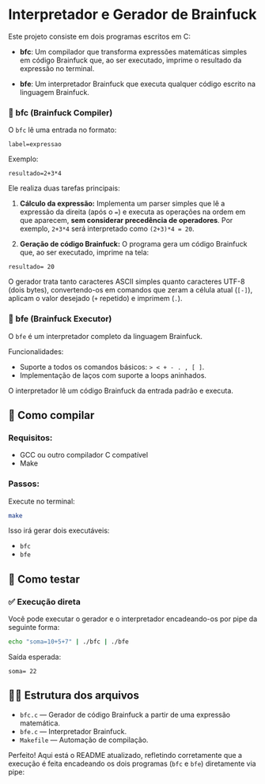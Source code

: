 # Interpretador e Gerador de Brainfuck
Este projeto consiste em dois programas escritos em C:

* **bfc**: Um compilador que transforma expressões matemáticas simples em código Brainfuck que, ao ser executado, imprime o resultado da expressão no terminal.

* **bfe**: Um interpretador Brainfuck que executa qualquer código escrito na linguagem Brainfuck.

### 🔢 bfc (Brainfuck Compiler)

O `bfc` lê uma entrada no formato:

```
label=expressao
```

Exemplo:

```
resultado=2+3*4
```

Ele realiza duas tarefas principais:

1. **Cálculo da expressão:**
   Implementa um parser simples que lê a expressão da direita (após o `=`) e executa as operações na ordem em que aparecem, **sem considerar precedência de operadores**. Por exemplo, `2+3*4` será interpretado como `(2+3)*4 = 20`.

2. **Geração de código Brainfuck:**
   O programa gera um código Brainfuck que, ao ser executado, imprime na tela:

```
resultado= 20
```

O gerador trata tanto caracteres ASCII simples quanto caracteres UTF-8 (dois bytes), convertendo-os em comandos que zeram a célula atual (`[-]`), aplicam o valor desejado (`+` repetido) e imprimem (`.`).

### 🧠 bfe (Brainfuck Executor)

O `bfe` é um interpretador completo da linguagem Brainfuck.

Funcionalidades:

* Suporte a todos os comandos básicos: `> < + - . , [ ]`.
* Implementação de laços com suporte a loops aninhados.

O interpretador lê um código Brainfuck da entrada padrão e executa.

## 🚀 Como compilar

### Requisitos:

* GCC ou outro compilador C compatível
* Make

### Passos:

Execute no terminal:

```bash
make
```

Isso irá gerar dois executáveis:

* `bfc`
* `bfe`

## 🧪 Como testar

### ✅ Execução direta

Você pode executar o gerador e o interpretador encadeando-os por pipe da seguinte forma:

```bash
echo "soma=10+5+7" | ./bfc | ./bfe
```

Saída esperada:

```
soma= 22
```

## 👨‍💻 Estrutura dos arquivos

* `bfc.c` — Gerador de código Brainfuck a partir de uma expressão matemática.
* `bfe.c` — Interpretador Brainfuck.
* `Makefile` — Automação de compilação.

Perfeito! Aqui está o README atualizado, refletindo corretamente que a execução é feita encadeando os dois programas (`bfc` e `bfe`) diretamente via pipe:


